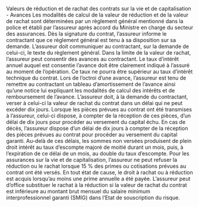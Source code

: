 Valeurs de réduction et de rachat des contrats sur la vie et de capitalisation - Avances
Les modalités de calcul de la valeur de réduction et de la valeur de rachat sont déterminées par un règlement général mentionné dans la police et établi par l’assureur après accord du Ministre en charge du secteur des assurances.
Dès la signature du contrat, l’assureur informe le contractant que ce règlement général est tenu à sa disposition sur sa demande. L’assureur doit communiquer au contractant, sur la demande de celui-ci, le texte du règlement général.
Dans la limite de la valeur de rachat, l’assureur peut consentir des avances au contractant. Le taux d’intérêt annuel auquel est consentie l’avance doit être clairement indiqué à l’assuré au moment de l’opération. Ce taux ne pourra être supérieur au taux d’intérêt technique du contrat. Lors de l’octroi d’une avance, l’assureur est tenu de remettre au contractant un tableau d’amortissement de l’avance ainsi qu’une notice lui expliquant les modalités de calcul des intérêts et de remboursement de l’avance.
L’assureur doit, à la demande du contractant, verser à celui-ci la valeur de rachat du contrat dans un délai qui ne peut excéder dix jours.
Lorsque les pièces prévues au contrat ont été transmises à l’assureur, celui-ci dispose, à compter de la réception de ces pièces, d’un délai de dix jours pour procéder au versement du capital échu.
En cas de décès, l’assureur dispose d’un délai de dix jours à compter de la réception des pièces prévues au contrat pour procéder au versement du capital garanti.
Au-delà de ces délais, les sommes non versées produisent de plein droit intérêt au taux d’escompte majoré de moitié durant un mois, puis, à l’expiration de ce délai de un mois, au double du taux d’escompte.
Pour les assurances sur la vie et de capitalisation, l’assureur ne peut refuser la réduction ou le rachat lorsque 15 % des primes ou cotisations prévues au contrat ont été versés. En tout état de cause, le droit à rachat ou à réduction est acquis lorsqu’au moins une prime annuelle a été payée.
L’assureur peut d’office substituer le rachat à la réduction si la valeur de rachat du contrat est inférieure au montant brut mensuel du salaire minimum interprofessionnel garanti (SMIG) dans l’Etat de souscription du risque.